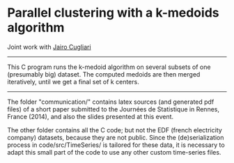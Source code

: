 # Parallel clustering with a k-medoids algorithm

Joint work with [Jairo Cugliari](http://eric.univ-lyon2.fr/~jcugliari/)

---

This C program runs the k-medoid algorithm on several subsets of one (presumably big) dataset. 
The computed medoids are then merged iteratively, until we get a final set of k centers.

---

The folder "communication/" contains latex sources (and generated pdf files) of a short paper submitted 
to the Journ&eacute;es de Statistique in Rennes, France (2014), and also the slides presented at this event.

The other folder contains all the C code; but not the EDF (french electricity company) datasets, because they 
are not public. Since the (de)serialization process in code/src/TimeSeries/ is tailored for these data, 
it is necessary to adapt this small part of the code to use any other custom time-series files.

